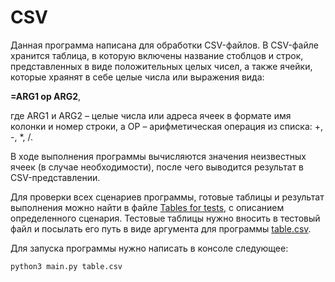 # CSV
Данная программа написана для обработки CSV-файлов. В CSV-файле хранится таблица, в которую включены название стоблцов и строк, представленных в виде положительных целых чисел, а также ячейки, которые храянят в себе целые числа или выражения вида: <p><b>=ARG1 op ARG2</b>,<p> где ARG1 и ARG2 – целые числа или адреса ячеек в формате имя колонки и номер строки, а OP – арифметическая операция из списка: +, -, *, /.<p>В ходе выполнения программы вычисляются значения неизвестных ячеек (в случае необходимости), после чего выводится результат в CSV-представлении.<p>Для проверки всех сценариев программы, готовые таблицы и результат выполнения можно найти в файле [Tables for tests](https://github.com/Ramb001/CSV/blob/203908edcb762a357552fa62553a9b3318e1276c/Tables%20for%20tests), с описанием определенного сценария. Тестовые таблицы нужно вносить в тестовый файл и посылать его путь в виде аргумента для программы [table.csv](https://github.com/Ramb001/CSV/blob/203908edcb762a357552fa62553a9b3318e1276c/table.csv). 

Для запуска программы нужно написать в консоле следующее:
```
python3 main.py table.csv
```
